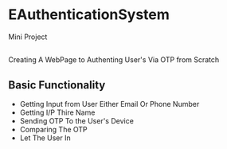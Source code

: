 # EAuthenticationSystem
Mini Project
##
Creating A WebPage to Authenting User's Via OTP from Scratch 
##
## Basic Functionality
* Getting Input from User Either Email Or Phone Number
* Getting I/P Thire Name
* Sending OTP To the User's Device 
* Comparing The OTP
* Let The User In
